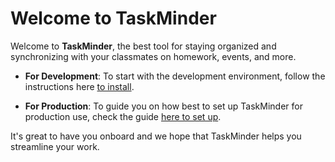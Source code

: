 # Welcome to TaskMinder

Welcome to **TaskMinder**, the best tool for staying organized and synchronizing with your classmates on homework, events, and more.

- **For Development**: To start with the development environment, follow the instructions here [to install](./development.md).

- **For Production**: To guide you on how best to set up TaskMinder for production use, check the guide [here to set up](./deploy-v2.md).

It's great to have you onboard and we hope that TaskMinder helps you streamline your work.
